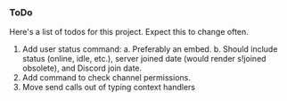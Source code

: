 ### ToDo

Here's a list of todos for this project. Expect this to change often.

1. Add user status command:
  a. Preferably an embed.
  b. Should include status (online, idle, etc.), server joined date (would render s!joined obsolete), and Discord join date.
2. Add command to check channel permissions.
3. Move send calls out of typing context handlers
